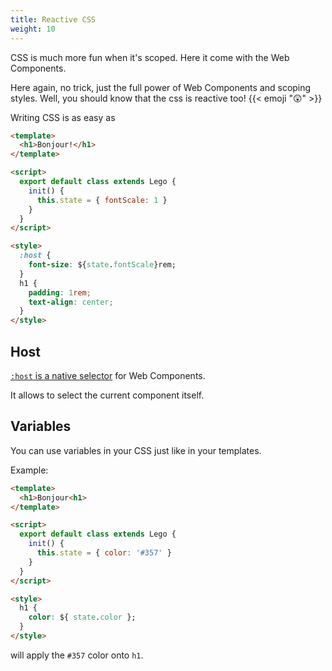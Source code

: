 ```yaml
---
title: Reactive CSS
weight: 10
---
```


CSS is much more fun when it's scoped.
Here it come with the Web Components.

Here again, no trick, just the full power of Web Components and scoping styles.
Well, you should know that the css is reactive too! {{< emoji "😲" >}}

Writing CSS is as easy as

```html
<template>
  <h1>Bonjour!</h1>
</template>

<script>
  export default class extends Lego {
    init() {
      this.state = { fontScale: 1 }
    }
  }
</script>

<style>
  :host {
    font-size: ${state.fontScale}rem;
  }
  h1 {
    padding: 1rem;
    text-align: center;
  }
</style>
```

## Host

[`:host` is a native selector](<https://developer.mozilla.org/en-US/docs/Web/CSS/:host()>) for Web Components.

It allows to select the current component itself.

## Variables

You can use variables in your CSS just like in your templates.

Example:

```html
<template>
  <h1>Bonjour<h1>
</template>

<script>
  export default class extends Lego {
    init() {
      this.state = { color: '#357' }
    }
  }
</script>

<style>
  h1 {
    color: ${ state.color };
  }
</style>
```

will apply the `#357` color onto `h1`.
